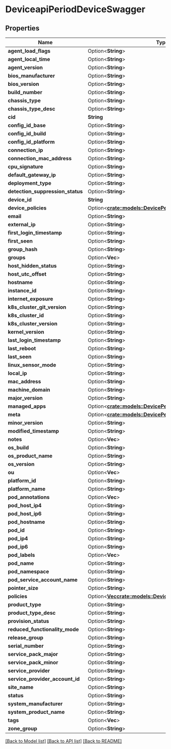 # DeviceapiPeriodDeviceSwagger

## Properties

Name | Type | Description | Notes
------------ | ------------- | ------------- | -------------
**agent_load_flags** | Option<**String**> |  | [optional]
**agent_local_time** | Option<**String**> |  | [optional]
**agent_version** | Option<**String**> |  | [optional]
**bios_manufacturer** | Option<**String**> |  | [optional]
**bios_version** | Option<**String**> |  | [optional]
**build_number** | Option<**String**> |  | [optional]
**chassis_type** | Option<**String**> |  | [optional]
**chassis_type_desc** | Option<**String**> |  | [optional]
**cid** | **String** |  |
**config_id_base** | Option<**String**> |  | [optional]
**config_id_build** | Option<**String**> |  | [optional]
**config_id_platform** | Option<**String**> |  | [optional]
**connection_ip** | Option<**String**> |  | [optional]
**connection_mac_address** | Option<**String**> |  | [optional]
**cpu_signature** | Option<**String**> |  | [optional]
**default_gateway_ip** | Option<**String**> |  | [optional]
**deployment_type** | Option<**String**> |  | [optional]
**detection_suppression_status** | Option<**String**> |  | [optional]
**device_id** | **String** |  |
**device_policies** | Option<[**crate::models::DevicePeriodMappedDevicePolicies**](device.MappedDevicePolicies.md)> |  | [optional]
**email** | Option<**String**> |  | [optional]
**external_ip** | Option<**String**> |  | [optional]
**first_login_timestamp** | Option<**String**> |  | [optional]
**first_seen** | Option<**String**> |  | [optional]
**group_hash** | Option<**String**> |  | [optional]
**groups** | Option<**Vec<String>**> |  | [optional]
**host_hidden_status** | Option<**String**> |  | [optional]
**host_utc_offset** | Option<**String**> |  | [optional]
**hostname** | Option<**String**> |  | [optional]
**instance_id** | Option<**String**> |  | [optional]
**internet_exposure** | Option<**String**> |  | [optional]
**k8s_cluster_git_version** | Option<**String**> |  | [optional]
**k8s_cluster_id** | Option<**String**> |  | [optional]
**k8s_cluster_version** | Option<**String**> |  | [optional]
**kernel_version** | Option<**String**> |  | [optional]
**last_login_timestamp** | Option<**String**> |  | [optional]
**last_reboot** | Option<**String**> |  | [optional]
**last_seen** | Option<**String**> |  | [optional]
**linux_sensor_mode** | Option<**String**> |  | [optional]
**local_ip** | Option<**String**> |  | [optional]
**mac_address** | Option<**String**> |  | [optional]
**machine_domain** | Option<**String**> |  | [optional]
**major_version** | Option<**String**> |  | [optional]
**managed_apps** | Option<[**crate::models::DevicePeriodManagedApps**](device.ManagedApps.md)> |  | [optional]
**meta** | Option<[**crate::models::DevicePeriodDeviceMeta**](device.DeviceMeta.md)> |  | [optional]
**minor_version** | Option<**String**> |  | [optional]
**modified_timestamp** | Option<**String**> |  | [optional]
**notes** | Option<**Vec<String>**> |  | [optional]
**os_build** | Option<**String**> |  | [optional]
**os_product_name** | Option<**String**> |  | [optional]
**os_version** | Option<**String**> |  | [optional]
**ou** | Option<**Vec<String>**> |  | [optional]
**platform_id** | Option<**String**> |  | [optional]
**platform_name** | Option<**String**> |  | [optional]
**pod_annotations** | Option<**Vec<String>**> |  | [optional]
**pod_host_ip4** | Option<**String**> |  | [optional]
**pod_host_ip6** | Option<**String**> |  | [optional]
**pod_hostname** | Option<**String**> |  | [optional]
**pod_id** | Option<**String**> |  | [optional]
**pod_ip4** | Option<**String**> |  | [optional]
**pod_ip6** | Option<**String**> |  | [optional]
**pod_labels** | Option<**Vec<String>**> |  | [optional]
**pod_name** | Option<**String**> |  | [optional]
**pod_namespace** | Option<**String**> |  | [optional]
**pod_service_account_name** | Option<**String**> |  | [optional]
**pointer_size** | Option<**String**> |  | [optional]
**policies** | Option<[**Vec<crate::models::DevicePeriodDevicePolicy>**](device.DevicePolicy.md)> |  | [optional]
**product_type** | Option<**String**> |  | [optional]
**product_type_desc** | Option<**String**> |  | [optional]
**provision_status** | Option<**String**> |  | [optional]
**reduced_functionality_mode** | Option<**String**> |  | [optional]
**release_group** | Option<**String**> |  | [optional]
**serial_number** | Option<**String**> |  | [optional]
**service_pack_major** | Option<**String**> |  | [optional]
**service_pack_minor** | Option<**String**> |  | [optional]
**service_provider** | Option<**String**> |  | [optional]
**service_provider_account_id** | Option<**String**> |  | [optional]
**site_name** | Option<**String**> |  | [optional]
**status** | Option<**String**> |  | [optional]
**system_manufacturer** | Option<**String**> |  | [optional]
**system_product_name** | Option<**String**> |  | [optional]
**tags** | Option<**Vec<String>**> |  | [optional]
**zone_group** | Option<**String**> |  | [optional]

[[Back to Model list]](../README.md#documentation-for-models) [[Back to API list]](../README.md#documentation-for-api-endpoints) [[Back to README]](../README.md)
